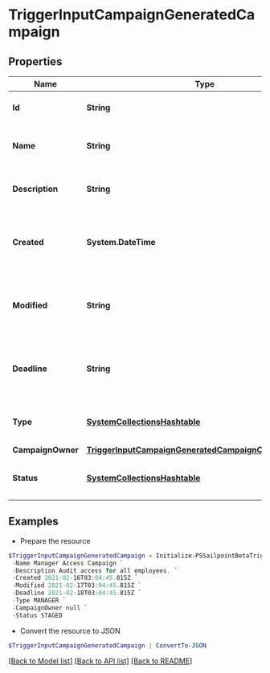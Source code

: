 # TriggerInputCampaignGeneratedCampaign
## Properties

Name | Type | Description | Notes
------------ | ------------- | ------------- | -------------
**Id** | **String** | The unique ID of the campaign. | 
**Name** | **String** | Human friendly name of the campaign. | 
**Description** | **String** | Extended description of the campaign. | 
**Created** | **System.DateTime** | The date and time the campaign was created. | 
**Modified** | **String** | The date and time the campaign was last modified. | [optional] 
**Deadline** | **String** | The date and time when the campaign must be finished by. | [optional] 
**Type** | [**SystemCollectionsHashtable**](.md) | The type of campaign that was generated. | 
**CampaignOwner** | [**TriggerInputCampaignGeneratedCampaignCampaignOwner**](TriggerInputCampaignGeneratedCampaignCampaignOwner.md) |  | 
**Status** | [**SystemCollectionsHashtable**](.md) | The current status of the campaign. | 

## Examples

- Prepare the resource
```powershell
$TriggerInputCampaignGeneratedCampaign = Initialize-PSSailpointBetaTriggerInputCampaignGeneratedCampaign  -Id 2c91808576f886190176f88cac5a0010 `
 -Name Manager Access Campaign `
 -Description Audit access for all employees. `
 -Created 2021-02-16T03:04:45.815Z `
 -Modified 2021-02-17T03:04:45.815Z `
 -Deadline 2021-02-18T03:04:45.815Z `
 -Type MANAGER `
 -CampaignOwner null `
 -Status STAGED
```

- Convert the resource to JSON
```powershell
$TriggerInputCampaignGeneratedCampaign | ConvertTo-JSON
```

[[Back to Model list]](../README.md#documentation-for-models) [[Back to API list]](../README.md#documentation-for-api-endpoints) [[Back to README]](../README.md)

